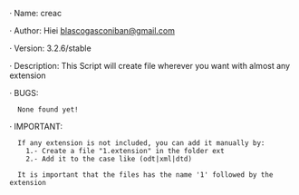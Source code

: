 · Name: creac

· Author: Hiei <blascogasconiban@gmail.com>

· Version: 3.2.6/stable

· Description:
              This Script will create file wherever you want with almost any extension


· BUGS:
	     
      None found yet!


· IMPORTANT:
               
               
      If any extension is not included, you can add it manually by:
        1.- Create a file "1.extension" in the folder ext
        2.- Add it to the case like (odt|xml|dtd)
      
      It is important that the files has the name '1' followed by the extension

